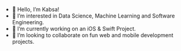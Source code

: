 - 👋 Hello, I’m Kabsa!
- 👀 I’m interested in Data Science, Machine Learning and Software Engineering.  
- 🌱 I’m currently working on an iOS & Swift Project.
- 💞️ I’m looking to collaborate on fun web and mobile development projects.  
  
    
<!--- 
KabsaA/KabsaA is a ✨ special ✨ repository because its `README.md` (this file) appears on your GitHub profile.
You can click the Preview link to take a look at your changes.     
--->  
 
